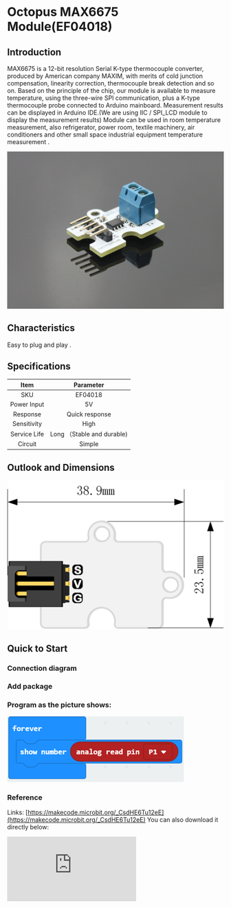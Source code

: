 # Octopus MAX6675 Module(EF04018)

## Introduction

MAX6675 is a 12-bit resolution Serial K-type thermocouple converter, produced by American company MAXIM, with merits of cold junction compensation, linearity correction, thermocouple break detection and so on. Based on the principle of the chip, our module is available to measure temperature, using the three-wire SPI communication, plus a K-type thermocouple probe connected to Arduino mainboard. Measurement results can be displayed in Arduino IDE.(We are using IIC / SPI_LCD module to display the measurement results) Module can be used in room temperature measurement, also refrigerator, power room, textile machinery, air conditioners and other small space industrial equipment temperature measurement .



 ![](./images/69XJjkN.jpg)

## Characteristics

 Easy to plug and play .

## Specifications


Item | Parameter
:-: | :-:
SKU|EF04018
Power Input|5V
Response|Quick response
Sensitivity|High
Service Life|Long （Stable and durable)
Circuit|Simple

## Outlook and Dimensions


 ![](./images/Zv69Fus.png)

## Quick to Start

### Connection diagram

### Add package

### Program as the picture shows:

 ![](./images/kVWtBcn.png)

### Reference
Links:
[https://makecode.microbit.org/_CsdHE6Tu12eE](https://makecode.microbit.org/_CsdHE6Tu12eE)
You can also download it directly below:


<div
    style={{
        position: 'relative',
        paddingBottom: '60%',
        overflow: 'hidden',
    }}
>
    <iframe
        src="https://makecode.microbit.org/_DdAU5d4kMJDh"
        frameborder="0"
        sandbox="allow-popups allow-forms allow-scripts allow-same-origin"
        style={{
            position: 'absolute',
            width: '100%',
            height: '100%',
        }}
    />
</div>


### Result
 The current temperature is showing on the micro:bit.

## Relevant Cases


## Technique Files
